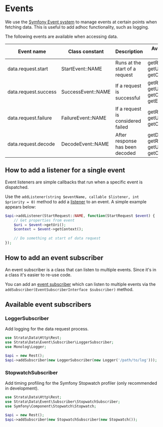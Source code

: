 # Events

We use the [Symfony Event system](https://symfony.com/doc/current/components/event_dispatcher.html) to manage events at 
certain points when fetching data. This is useful to add adhoc functionality, such as logging. 

The following events are available when accessing data. 

| Event name    | Class constant | Description | Available event methods |
| ------------- | ------------- | ------------- | ------------- |
| data.request.start | StartEvent::NAME | Runs at the start of a request | getRequestId(), getUri(), getContext() |
| data.request.success | SuccessEvent::NAME | If a request is successful | getRequestId(), getUri(), getContext(), getException() |
| data.request.failure | FailureEvent::NAME | If a request is considered failed | getRequestId(), getUri(), getContext() |
| data.request.decode | DecodeEvent::NAME | After response has been decoded | getDecodedData(), getRequestId(), getUri(), getContext() |

## How to add a listener for a single event

Event listeners are simple callbacks that run when a specific event is dispatched.   

Use the `addListener(string $eventName, callable $listener, int $priority = 0)` method to add a [listener](https://symfony.com/doc/current/components/event_dispatcher.html#connecting-listeners) 
to an event. A simple example appears below:

```php
$api->addListener(StartRequest::NAME, function(StartRequest $event) {
    // Get properties from event
    $uri = $event->getUri();
    $context = $event->getContext();
    
    // Do something at start of data request
});
```

## How to add an event subscriber

An event subscriber is a class that can listen to multiple events. Since it's in a class it's easier to re-use code.

You can add an [event subscriber](https://symfony.com/doc/current/components/event_dispatcher.html#using-event-subscribers) 
which can listen to multiple events via the `addSubscriber(EventSubscriberInterface $subscriber)` method. 

## Available event subscribers

### LoggerSubscriber

Add logging for the data request process.

```php
use Strata\Data\Http\Rest;
use Strata\Data\Event\Subscriber\LoggerSubscriber;
use Monolog\Logger;

$api = new Rest();
$api->addSubscriber(new LoggerSubscriber(new Logger('/path/to/log')));
```

### StopwatchSubscriber

Add timing profiling for the Symfony Stopwatch profiler (only recommended in development).

```php
use Strata\Data\Http\Rest;
use Strata\Data\Event\Subscriber\StopwatchSubscriber;
use Symfony\Component\Stopwatch\Stopwatch;

$api = new Rest();
$api->addSubscriber(new StopwatchSubscriber(new Stopwatch());
```




